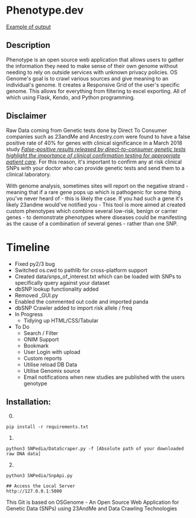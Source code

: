 # Phenotype.dev

[Example of output](https://github.com/glasgowm148/Phenotype/tree/master/images/phenotype.png)
## Description
Phenotype is an open source web application that allows users to gather the information they need to make sense of their own genome without needing to rely on outside services with unknown privacy policies. OS Genome's goal is to crawl various sources and give meaning to an individual's genome. It creates a Responsive Grid of the user's specific genome. This allows for everything from filtering to excel exporting. All of which using Flask, Kendo, and Python programming.

## Disclaimer
Raw Data coming from Genetic tests done by Direct To Consumer companies such as 23andMe and Ancestry.com were found to have a false positive rate of 40% for genes with clinical significance in a March 2018 study [*False-positive results released by direct-to-consumer genetic tests highlight the importance of clinical confirmation testing for appropriate patient care*](https://www.nature.com/articles/gim201838). For this reason, it's important to confirm any at risk clinical SNPs with your doctor who can provide genetic tests and send them to a clinical laboratory.

With genome analysis, sometimes sites will report on the negative strand - meaning that if a rare gene pops up which is pathogenic for some thing you've never heard of - this is likely the case. If you had such a gene it's likely 23andme would've notified you - This tool is more aimed at created custom phenotypes which combine several low-risk, benign or carrier genes - to demonstrate phenotypes where diseases could be manifesting as the cause of a combination of several genes - rather than one SNP.


# Timeline

* Fixed py2/3 bug
* Switched os.cwd to pathlib for cross-platform support
* Created data/snps_of_interest.txt which can be loaded with SNPs to specifically query against your dataset
* dbSNP lookup functionality added
* Removed _GUI.py
* Enabled the commented out code and imported panda
* dbSNP Crawler added to import risk allele / freq
* In Progress
  * Tidying up HTML/CSS/Tabular 
* To Do
  * Search / Filter
  * ONIM Support
  * Bookmark
  * User Login with upload
  * Custom reports
  * Utilise reload DB Data
  * Utilise Genomix source
  * Email notifications when new studies are published with the users genotype

## Installation:


0.
```
pip install -r requirements.txt
```
1. 
```
python3 SNPedia/DataScraper.py -f [Absolute path of your downloaded raw DNA data]
```

2.
```
python3 SNPedia/SnpApi.py
```
```
## Access the Local Server
http://127.0.0.1:5000
```

This Git is based on OSGenome - An Open Source Web Application for Genetic Data (SNPs) using 23AndMe and Data Crawling Technologies

